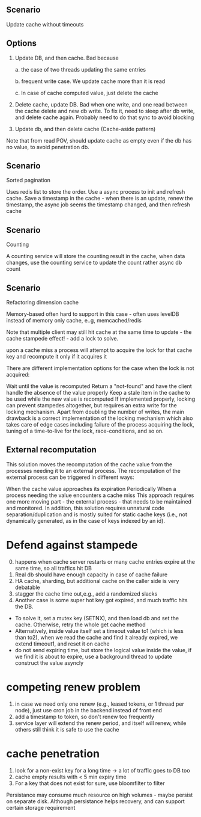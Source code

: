 Scenario
--------
Update cache without timeouts

Options
---------

1. Update DB, and then cache. Bad because 

	a. the case of two threads updating the same entries

	b. frequent write case. We update cache more than it is read

	c. In case of cache computed value, just delete the cache

2. Delete cache, update DB. Bad when one write, and one read between the cache delete and new db write. To fix it, need to sleep after db write, and delete cache again. Probably need to do that sync to avoid blocking

3. Update db, and then delete cache (Cache-aside pattern)

Note that from read POV, should update cache as empty even if the db has no value, to avoid penetration db. 

Scenario
-------
Sorted pagination

Uses redis list to store the order. Use a async process to init and refresh cache. Save a timestamp in the cache - when there is an update, renew the timestamp, the async job seems the timestamp changed, and then refresh cache


Scenario
--------
Counting

A counting service will store the counting result in the cache, when data changes, use the counting service to update the count rather async db count


Scenario
---------
Refactoring dimension cache

Memory-based often hard to support in this case - often uses levelDB instead of memory only cache, e..g, memcached/redis


Note that multiple client may still hit cache at the same time to update - the cache stampede effect! - add a lock to solve. 

upon a cache miss a process will attempt to acquire the lock for that cache key and recompute it only if it acquires it

There are different implementation options for the case when the lock is not acquired:

Wait until the value is recomputed
Return a "not-found" and have the client handle the absence of the value properly
Keep a stale item in the cache to be used while the new value is recomputed
If implemented properly, locking can prevent stampedes altogether, but requires an extra write for the locking mechanism. Apart from doubling the number of writes, the main drawback is a correct implementation of the locking mechanism which also takes care of edge cases including failure of the process acquiring the lock, tuning of a time-to-live for the lock, race-conditions, and so on.


External recomputation
---------
This solution moves the recomputation of the cache value from the processes needing it to an external process. The recomputation of the external process can be triggered in different ways:

When the cache value approaches its expiration
Periodically
When a process needing the value encounters a cache miss
This approach requires one more moving part - the external process - that needs to be maintained and monitored. In addition, this solution requires unnatural code separation/duplication and is mostly suited for static cache keys (i.e., not dynamically generated, as in the case of keys indexed by an id).


# Defend against stampede

0. happens when cache server restarts or many cache entries expire at the same time, so all traffics hit DB
1. Real db should have enough capacity in case of cache failure
2. HA cache, sharding, but additional cache on the caller side is very debatable
3. stagger the cache time out,e.g., add a randomized slacks 
4. Another case is some super hot key got expired, and much traffic hits the DB. 
  * To solve it, set a mutex key (SETNX), and then load db and set the cache. Otherwise, retry the whole get cache method
  * Alternatively, inside value itself set a timeout value to1 (which is less than to2), when we read the cache and find it already expired, we extend timeout1, and reset it on cache 
  * do not send expiring time, but store the logical value inside the value, if we find it is about to expire, use a background thread to update construct the value asyncly


# competing renew problem

1. in case we need only one renew (e.g., leased tokens, or 1 thread per node), just use cron job in the backend instead of front end
2. add a timestamp to token, so don't renew too frequently
3. service layer will extend the renew period, and itself will renew, while others still think it is safe to use the cache

# cache penetration

1. look for a non-exist key for a long time -> a lot of traffic goes to DB too
2. cache empty results  with < 5 min expiry time 
3. For a key that does not exist for sure, use bloomfilter to filter


Persistance may consume much resource on high volumes  - maybe persist on separate disk. Although persistance helps recovery, and can support certain storage requirement
